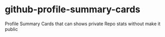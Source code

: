 # github-profile-summary-cards
Profile Summary Cards that can shows private Repo stats without make it public

